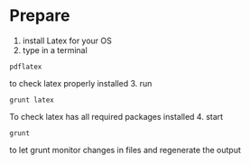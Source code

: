 # Prepare
1. install Latex for your OS
2. type in a terminal
```
pdflatex
```
to check latex properly installed
3. run
```
grunt latex
```
To check latex has all required packages installed
4. start
```
grunt
```
to let grunt monitor changes in files and regenerate the output
